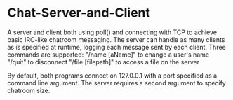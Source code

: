 # Chat-Server-and-Client
A server and client both using poll() and connecting with TCP to achieve basic IRC-like chatroom messaging.
The server can handle as many clients as is specified at runtime, logging each message sent by each client.
Three commands are supported:
  "/name [aName]" to change a user's name
  "/quit" to disconnect
  "/file [filepath]" to access a file on the server
 
 By default, both programs connect on 127.0.0.1 with a port specified as a command line argument. The server requires a second argument to specify chatroom size.
